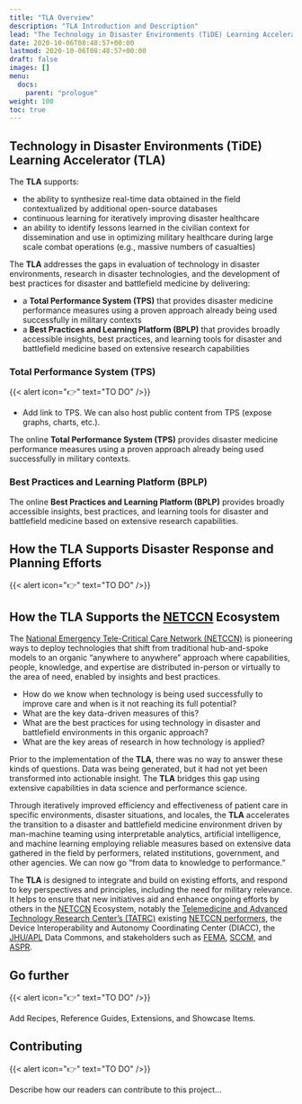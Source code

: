 ```yaml
---
title: "TLA Overview"
description: "TLA Introduction and Description"
lead: "The Technology in Disaster Environments (TiDE) Learning Accelerator (TLA) addresses major gaps in evaluation of technology in disaster environments, research in disaster technologies, and the development of best practices for disaster and battlefield medicine."
date: 2020-10-06T08:48:57+00:00
lastmod: 2020-10-06T08:48:57+00:00
draft: false
images: []
menu:
  docs:
    parent: "prologue"
weight: 100
toc: true
---
```


## Technology in Disaster Environments (TiDE) Learning Accelerator (TLA)

The **TLA** supports:
*	the ability to synthesize real-time data obtained in the field contextualized by additional open-source databases 
*	continuous learning for iteratively improving disaster healthcare
*	an ability to identify lessons learned in the civilian context for dissemination and use in optimizing military healthcare during large scale combat operations (e.g., massive numbers of casualties)

The **TLA** addresses the gaps in evaluation of technology in disaster environments, research in disaster technologies, and the development of best practices for disaster and battlefield medicine by delivering: 
* a **Total Performance System (TPS)** that provides disaster medicine performance measures using a proven approach already being used successfully in military contexts 
* a **Best Practices and Learning Platform (BPLP)** that provides broadly accessible insights, best practices, and learning tools for disaster and battlefield medicine based on extensive research capabilities

### Total Performance System (TPS)

{{< alert icon="👉" text="TO DO" />}}

* Add link to TPS. We can also host public content from TPS (expose graphs, charts, etc.). 

The online **Total Performance System (TPS)** provides disaster medicine performance measures using a proven approach already being used successfully in military contexts. 

### Best Practices and Learning Platform (BPLP)

The online **Best Practices and Learning Platform (BPLP)** provides broadly accessible insights, best practices, and learning tools for disaster and battlefield medicine based on extensive research capabilities.

## How the TLA Supports Disaster Response and Planning Efforts

{{< alert icon="👉" text="TO DO" />}}



## How the TLA Supports the [NETCCN](https://www.tatrc.org/netccn/) Ecosystem

The [National Emergency Tele-Critical Care Network (NETCCN)](https://www.tatrc.org/netccn/) is pioneering ways to deploy technologies that shift from traditional hub-and-spoke models to an organic “anywhere to anywhere” approach where capabilities, people, knowledge, and expertise are distributed in-person or virtually to the area of need, enabled by insights and best practices.

*	How do we know when technology is being used successfully to improve care and when is it not reaching its full potential? 
*	What are the key data-driven measures of this?
*	What are the best practices for using technology in disaster and battlefield environments in this organic approach? 
*	What are the key areas of research in how technology is applied?

Prior to the implementation of the **TLA**, there was no way to answer these kinds of questions. Data was being generated, but it had not yet been transformed into actionable insight. The **TLA** bridges this gap using extensive capabilities in data science and performance science.

Through iteratively improved efficiency and effectiveness of patient care in specific environments, disaster situations, and locales, the **TLA** accelerates the transition to a disaster and battlefield medicine environment driven by man-machine teaming using interpretable analytics, artificial intelligence, and machine learning employing reliable measures based on extensive data gathered in the field by performers, related institutions, government, and other agencies. We can now go “from data to knowledge to performance.”

The **TLA** is designed to integrate and build on existing efforts, and respond to key perspectives and principles, including the need for military relevance. It helps to ensure that new initiatives aid and enhance ongoing efforts by others in the [NETCCN](https://www.tatrc.org/netccn/) Ecosystem, notably the [Telemedicine and Advanced Technology Research Center’s (TATRC)](https://www.tatrc.org/) existing [NETCCN performers](https://www.tatrc.org/netccn/teams.html), the Device Interoperability and Autonomy Coordinating Center (DIACC), the [JHU/APL](https://www.jhuapl.edu/) Data Commons, and stakeholders such as [FEMA](https://www.fema.gov/), [SCCM](https://www.sccm.org/), and [ASPR](https://www.phe.gov/about/aspr/Pages/default.aspx).

## Go further

{{< alert icon="👉" text="TO DO" />}}

Add Recipes, Reference Guides, Extensions, and Showcase Items.

## Contributing

{{< alert icon="👉" text="TO DO" />}}

Describe how our readers can contribute to this project... 
